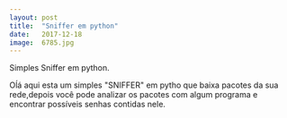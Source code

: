 ```yaml
---
layout: post
title:  "Sniffer em python"
date:   2017-12-18
image:  6785.jpg
---
```


<p class="intro"><span class="dropcap"> Simples Sniffer em python.</span>

Oĺá aqui esta um simples "SNIFFER" em pytho que baixa pacotes da sua rede,depois você pode analizar os pacotes com algum programa e encontrar possíveis senhas contidas nele.

